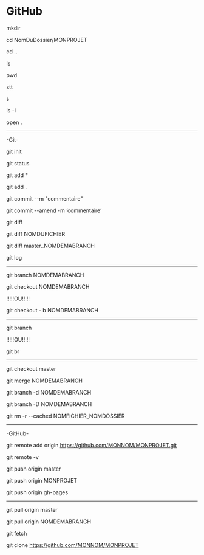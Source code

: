 # GitHub

mkdir

cd NomDuDossier/MONPROJET

cd ..

ls

pwd

stt

s

ls -l

open .

****************

-Git-

git init

git status

git add *

git add .

git commit --m "commentaire"

git commit --amend -m ‘commentaire’

git diff

git diff NOMDUFICHIER

git diff master..NOMDEMABRANCH

git log

--------------------------

git branch NOMDEMABRANCH

git checkout NOMDEMABRANCH

!!!!!OU!!!!!

git checkout - b NOMDEMABRANCH

--------------------------

git branch

!!!!!OU!!!!!

git br

--------------------------

git checkout master

git merge NOMDEMABRANCH

git branch -d NOMDEMABRANCH

git branch -D NOMDEMABRANCH

git rm -r --cached NOMFICHIER_NOMDOSSIER

****************

-GitHub-

git remote add origin https://github.com/MONNOM/MONPROJET.git

git remote -v

git push origin master

git push origin MONPROJET

git push origin gh-pages

--------------------------

git pull origin master

git pull origin NOMDEMABRANCH

git fetch

git clone https://github.com/MONNOM/MONPROJET
